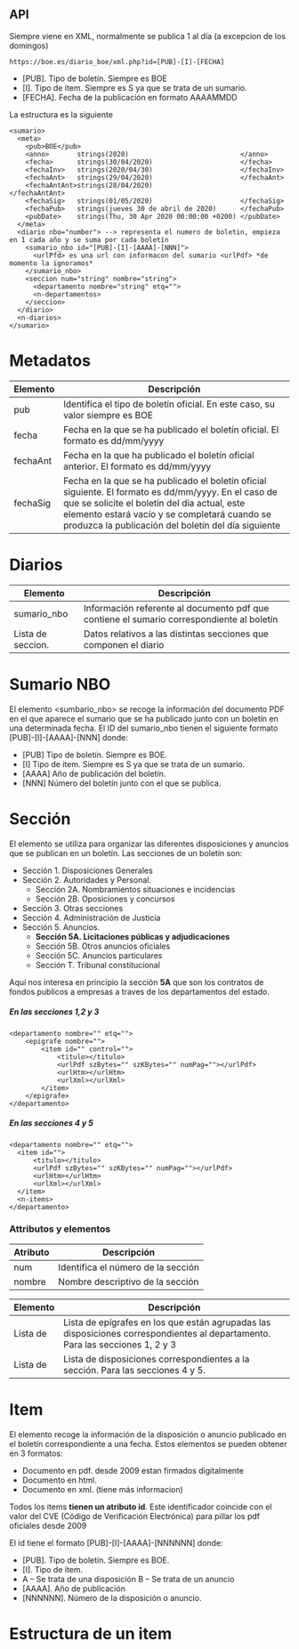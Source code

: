 ## API

Siempre viene en XML, normalmente se publica 1 al día (a excepcion de los domingos)

`https://boe.es/diario_boe/xml.php?id=[PUB]-[I]-[FECHA]`

- [PUB]. Tipo de boletín. Siempre es BOE
- [I]. Tipo de item. Siempre es S ya que se trata de un sumario.
- [FECHA]. Fecha de la publicación en formato AAAAMMDD

La estructura es la siguiente

```
<sumario>
  <meta>
    <pub>BOE</pub>
    <anno>       strings(2020)                            </anno>
    <fecha>      strings(30/04/2020)                      </fecha>
    <fechaInv>   strings(2020/04/30)                      </fechaInv>
    <fechaAnt>   strings(29/04/2020)                      </fechaAnt>
    <fechaAntAnt>strings(28/04/2020)                      </fechaAntAnt>
    <fechaSig>   strings(01/05/2020)                      </fechaSig>
    <fechaPub>   strings(jueves 30 de abril de 2020)      </fechaPub>
    <pubDate>    strings(Thu, 30 Apr 2020 00:00:00 +0200) </pubDate>
  </meta>
  <diario nbo="number"> --> representa el numero de boletin, empieza en 1 cada año y se suma por cada boletín
    <sumario_nbo id="[PUB]-[I]-[AAAA]-[NNN]">
      <urlPfd> es una url con informacon del sumario <urlPdf> *de momento la ignoramos*
    </sumario_nbo>
    <seccion num="string" nombre="string">
      <departamento nombre="string" etq="">
      <n-departamentos>
    </seccion>
  </diario>
  <n-diarios>
</sumario>
```

# Metadatos

| Elemento | Descripción |
| -------- | ------------ |
| pub      | Identifica el tipo de boletín oficial. En este caso, su valor siempre es BOE|
| fecha    | Fecha en la que se ha publicado el boletín oficial. El formato es dd/mm/yyyy |
| fechaAnt | Fecha en la que ha publicado el boletín oficial anterior. El formato es dd/mm/yyyy |
| fechaSig | Fecha en la que se ha publicado el boletín oficial siguiente. El formato es dd/mm/yyyy. En el caso de que se solicite el boletín del día actual, este elemento estará vacío y se completará cuando se produzca la publicación del boletín del día siguiente |

# Diarios

| Elemento          | Descripción                                                                               |
| ----------------- | ----------------------------------------------------------------------------------------- |
| sumario_nbo       | Información referente al documento pdf que contiene el sumario correspondiente al boletín |
| Lista de seccion. | Datos relativos a las distintas secciones que componen el diario                          |

# Sumario NBO

El elemento <sumbario_nbo> se recoge la información del documento PDF en el que aparece el sumario que se ha publicado junto con un boletín en una determinada fecha. El ID del sumario_nbo tienen el siguiente formato [PUB]-[I]-[AAAA]-[NNN] donde:
- [PUB]  Tipo de boletín. Siempre es BOE.
- [I]    Tipo de item. Siempre es S ya que se trata de un sumario.
- [AAAA] Año de publicación del boletín.
- [NNN]  Número del boletín junto con el que se publica.


# Sección

El elemento <seccion> se utiliza para organizar las diferentes disposiciones y anuncios que se publican en un boletín. Las secciones de un boletín son:
- Sección 1. Disposiciones Generales
- Sección 2. Autoridades y Personal.
  - Sección 2A. Nombramientos situaciones e incidencias
  - Sección 2B. Oposiciones y concursos
- Sección 3. Otras secciones
- Sección 4. Administración de Justicia
- Sección 5. Anuncios.
  - **Sección 5A. Licitaciones públicas y adjudicaciones**
  - Sección 5B. Otros anuncios oficiales
  - Sección 5C. Anuncios particulares
  - Sección T. Tribunal constitucional

Aquí nos interesa en principio la sección **5A** que son los contratos de fondos publicos a empresas a traves de los departamentos del estado.

##### En las secciones 1,2 y 3 
```
<departamento nombre="" etq="">
    <epigrafe nombre="">
        <item id="" control="">
            <titulo></titulo>
            <urlPdf szBytes="" szKBytes="" numPag=""></urlPdf>
            <urlHtm></urlHtm>
            <urlXml></urlXml>
        </item>
    </epigrafe>
</departamento>
```
##### En las secciones 4 y 5
```
<departamento nombre="" etq="">
  <item id="">
      <titulo></titulo>
      <urlPdf szBytes="" szKBytes="" numPag=""></urlPdf>
      <urlHtm></urlHtm>
      <urlXml></urlXml>
  </item>
  <n-items>
</departamento>
```
### Attributos y elementos

|Atributo |  Descripción|
| -- | -- |
| num |Identifica el número de la sección|
| nombre |Nombre descriptivo de la sección|


| Elemento | Descripción |
| -- | -- |
| Lista de <epigrafe> | Lista de epígrafes en los que están agrupadas las disposiciones correspondientes al departamento. Para las secciones 1, 2 y 3|
| Lista de <item> | Lista de disposiciones correspondientes a la sección. Para las secciones 4 y 5. |


# Item

El elemento <item> recoge la información de la disposición o anuncio publicado en el boletín correspondiente a una fecha. Estos elementos se pueden obtener en 3 formatos:

 - Documento en pdf. desde 2009 estan firmados digitalmente
 - Documento en html. 
 - Documento en xml. (tiene más informacion)

Todos los items **tienen un atributo id**. Este identificador coincide con el valor del CVE (Código de Verificación Electrónica) para pillar los pdf oficiales desde 2009

El id tiene el formato [PUB]-[I]-[AAAA]-[NNNNNN] donde:
- [PUB]. Tipo de boletín. Siempre es BOE.
-  [I]. Tipo de item.
  - A – Se trata de una disposición
   B – Se trata de un anuncio
- [AAAA]. Año de publicación
- [NNNNNN]. Número de la disposición o anuncio.

# Estructura de un item


